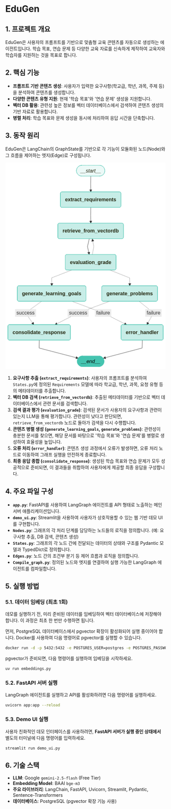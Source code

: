 # EduGen

## 1. 프로젝트 개요

EduGen은 사용자의 프롬프트를 기반으로 맞춤형 교육 콘텐츠를 자동으로 생성하는 에이전트입니다. 학습 목표, 연습 문제 등 다양한 교육 자료를 신속하게 제작하여 교육자와 학습자를 지원하는 것을 목표로 합니다.

## 2. 핵심 기능

- **프롬프트 기반 콘텐츠 생성**: 사용자가 입력한 요구사항(학교급, 학년, 과목, 주제 등)을 분석하여 콘텐츠를 생성합니다.
- **다양한 콘텐츠 유형 지원**: 현재 '학습 목표'와 '연습 문제' 생성을 지원합니다.
- **벡터 DB 활용**: 관련성 높은 정보를 벡터 데이터베이스에서 검색하여 콘텐츠 생성의 기반 자료로 활용합니다.
- **병렬 처리**: 학습 목표와 문제 생성을 동시에 처리하여 응답 시간을 단축합니다.

## 3. 동작 원리

EduGen은 LangChain의 GraphState를 기반으로 각 기능이 모듈화된 노드(Node)와 그 흐름을 제어하는 엣지(Edge)로 구성됩니다.

![alt text](image.png)

1.  **요구사항 추출 (`extract_requirements`)**: 사용자의 프롬프트를 분석하여 `States.py`에 정의된 `Requirements` 모델에 따라 학교급, 학년, 과목, 요청 유형 등의 메타데이터를 추출합니다.
2.  **벡터 DB 검색 (`retrieve_from_vectordb`)**: 추출된 메타데이터를 기반으로 벡터 데이터베이스에서 관련 문서를 검색합니다.
3.  **검색 결과 평가 (`evaluation_grade`)**: 검색된 문서가 사용자의 요구사항과 관련이 있는지 LLM을 통해 평가합니다. 관련성이 낮다고 판단되면, `retrieve_from_vectordb` 노드로 돌아가 검색을 다시 수행합니다.
4.  **콘텐츠 병렬 생성 (`generate_learning_goals`, `generate_problems`)**: 관련성이 충분한 문서를 찾으면, 해당 문서를 바탕으로 '학습 목표'와 '연습 문제'를 병렬로 생성하여 효율성을 높입니다.
5.  **오류 처리 (`error_handler`)**: 콘텐츠 생성 과정에서 오류가 발생하면, 오류 처리 노드로 이동하여 그래프 실행을 안전하게 종료합니다.
6.  **최종 응답 종합 (`consolidate_response`)**: 생성된 학습 목표와 연습 문제가 모두 성공적으로 준비되면, 이 결과들을 취합하여 사용자에게 제공할 최종 응답을 구성합니다.

## 4. 주요 파일 구성

- **`app.py`**: FastAPI를 사용하여 LangGraph 에이전트를 API 형태로 노출하는 메인 서버 애플리케이션입니다.
- **`demo_ui.py`**: Streamlit을 사용하여 사용자가 상호작용할 수 있는 웹 기반 데모 UI를 구현합니다.
- **`Nodes.py`**: 그래프의 각 처리 단계를 담당하는 노드들의 로직을 정의합니다. (예: 요구사항 추출, DB 검색, 콘텐츠 생성)
- **`States.py`**: 그래프의 각 노드 간에 전달되는 데이터의 상태와 구조를 Pydantic 모델과 TypedDict로 정의합니다.
- **`Edges.py`**: 노드 간의 조건부 분기 등 제어 흐름과 로직을 정의합니다.
- **`Compile_graph.py`**: 정의된 노드와 엣지를 연결하여 실행 가능한 LangGraph 에이전트를 컴파일합니다.

## 5. 실행 방법

### 5.1. 데이터 임베딩 (최초 1회)

데모를 실행하기 전, 미리 준비된 데이터를 임베딩하여 벡터 데이터베이스에 저장해야 합니다. 이 과정은 최초 한 번만 수행하면 됩니다.

먼저, PostgreSQL 데이터베이스에서 pgvector 확장이 활성화되어 실행 중이어야 합니다. Docker를 사용하여 다음 명령어로 pgvector를 실행할 수 있습니다.

```bash
docker run -d -p 5432:5432 -e POSTGRES_USER=postgres -e POSTGRES_PASSWORD=test1234 --name pgvector pgvector/pgvector:0.8.0-pg14
```

pgvector가 준비되면, 다음 명령어를 실행하여 임베딩을 시작하세요.

```bash
uv run embeddings.py
```

### 5.2. FastAPI 서버 실행

LangGraph 에이전트를 실행하고 API를 활성화하려면 다음 명령어를 실행하세요.

```bash
uvicorn app:app --reload
```

### 5.3. Demo UI 실행

사용자 친화적인 데모 인터페이스를 사용하려면, **FastAPI 서버가 실행 중인 상태에서** 별도의 터미널에 다음 명령어를 입력하세요.

```bash
streamlit run demo_ui.py
```

## 6. 기술 스택

- **LLM**: Google `gemini-2.5-flash` (Free Tier)
- **Embedding Model**: BAAI `bge-m3`
- **주요 라이브러리**: LangChain, FastAPI, Uvicorn, Streamlit, Pydantic, Sentence-Transformers
- **데이터베이스**: PostgreSQL (pgvector 확장 기능 사용)

